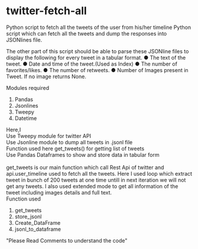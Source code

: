 # twitter-fetch-all
Python script to fetch all the tweets of the user from his/her timeline
 Python script which can fetch all the tweets  and dump the responses into JSONlines file.
 
 The other part of this script should be able to parse these JSONline files to display the
 following for every tweet in a tabular format.
● The text of the tweet.
● Date and time of the tweet.(Used as Index)
● The number of favorites/likes.
● The number of retweets.
● Number of Images present in Tweet. If no image returns None.

Modules required
<ol>
 <li>Pandas</li>
 <li>Jsonlines</li>
 <li>Tweepy</li>
 <li>Datetime</li>
</ol>

Here,I<br>
Use Tweepy module for twitter API<br>
Use Jsonline module to dump all tweets in .jsonl file<br>
Function used here get_tweets() for getting list of tweets<br>
Use Pandas Dataframes to show and store data in tabular form<br>
<br>
get_tweets is our main function which call Rest Api of twitter and api.user_timeline used to fetch all the tweets.
Here I used loop which extract tweet in bunch of 200 tweets at one time untill in next iteration we will not get any tweets.
I also used extended mode to get all information of the tweet including images details and full text.
<br>
Function used
<ol>
 <li>get_tweets</li>
 <li>store_jsonl</li>
 <li>Create_DataFrame</li>
 <li>jsonl_to_dataframe</li>
</ol>






"Please Read Comments to understand the code"
